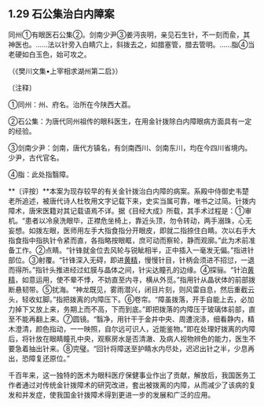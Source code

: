 ## 1.29 石公集治白内障案

同州①有眼医石公集②。剑南少尹③姜沔丧明，亲见石生针，不一刻而兪，其神医也。……法以针旁入白睛穴上，斜拨去之，如腊塞管，腊去管明。……脂④当老硬如白玉色，始可攻之。

（《樊川文集•上宰相求湖州第二启》）

〔注释〕

①同州：州、府名。治所在今陕西大荔。

②石公集：为唐代同州祖传的眼科医生，在用金针拨除白内障眼病方面具有一定的经验。

③剑南少尹：剑南，唐代方镇名，有剑南西川、剑南东川，均在今四川省境内。少尹，古代官名。

④脂：此处指翳障。

**〔评按〕**本案为现存较早的有关金针拨治白内障的病案。系殿中侍御史韦楚老所追述，被唐代诗人杜牧用文字记载下来，史实当属可靠，唯书之过简。针拨内障术，唐宋医籍对其记载语焉不详。据《目经大成》所载，其手术过程是：①审机。“患者以冷泉洗眼毕，正襟危坐椅上，靠近头顶，勿令转动，两手溺珠，心无妄想。如拨左眼，医师用左手大指食指分开眼皮，即就二指捺住白睛。次以右手大指食指中指执针令紧而直，各指略按眼眶，庶可动而察轮，静而观廓。”此为术前准备工作。②点睛。“针锋就金位去风轮与锐眦相半，正中插入一毫发无偏。”指进针部位。③射覆。“针锋深入无碍，即进[黄精](https://www.gmzyjc.com/read/bc/bc17-0.4.6.0.0.md)，慢慢针目，针柄会须进不招愆，一退而得所。”指针头推进经过虹膜与晶体之间，针尖达瞳孔的边缘。④探骊。“针泊[黄精](https://www.gmzyjc.com/read/bc/bc17-0.4.6.0.0.md)，如意运用，使不晕不悸，不妨直至内寻，横从外觅。”指用针从晶状体的前部拨断悬韧带。⑤扰海。“神龙既见，雾雨潜兴，闭目片刻，则风雷自息，然后重截云头，轻收虹脚。”指把拨离的内障压下。⑥卷帘。“障虽拨落，开手自能上去，必加力掉下又放上来，务期上而不高，下而到底。”即把拨落的内障压于玻璃体前部，直至不能再翻上来。⑦圆镜。“翳净，用针干于金井中央、周遭浣涤，细看静内，精木澄清，颜色指动，一一映照，自尔远可识人，近能鉴物。”即在处理好拨离的内障后，将针放在眼睛瞳孔中央，观察房水是否清澈、及病人视物辨色的能力，医生不要急着抽出针来。⑧完璧。“回针将障送至护睛水内尽处，迟迟出针之半，少息再出，恐障复还原位。”

千百年来，这一独特的医术为眼科医疗保健事业作出了贡献，解放后，我国医务工作者通过对传统金针拨障术的研究改进，套出被拨离的内障，从而减少了该病的复发和并发症，使我国金针拨障术得到更进一步的发展和广泛的应用。
